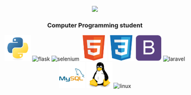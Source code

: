 <p align="center">
  <img src="https://image.noelshack.com/fichiers/2020/48/7/1606677039-banniere-git.png"  width="60%" >
 </p>

 <h3 align="center">Computer Programming student</h3>

 
<p align="center"><img src="https://github.com/devicons/devicon/blob/master/icons/python/python-original.svg" alt="python" width="70" height="70"/>
<img src="https://download.logo.wine/logo/Go_(programming_language)/Go_(programming_language)-Logo.wine.png" alt="flask" width="70" height="70"/>
<img src="https://avatars0.githubusercontent.com/u/983927?v=3&s=400" alt="selenium" width="70" height="70"/>
<img src="https://github.com/devicons/devicon/blob/master/icons/html5/html5-original.svg" alt="html" width="70" height="70"/>
<img src="https://github.com/devicons/devicon/blob/master/icons/css3/css3-original.svg" alt="css" width="70" height="70"/>
<img src="https://github.com/devicons/devicon/blob/master/icons/bootstrap/bootstrap-plain.svg" alt="bootstrap" width="70" height="70"/>
<img src="https://w7.pngwing.com/pngs/19/121/png-transparent-laravel-computer-icons-phpunit-font-awesome-framework-miscellaneous-angle-text.png" alt="laravel" width="70" height="70"/>
<img src="https://github.com/devicons/devicon/blob/master/icons/mysql/mysql-original-wordmark.svg" alt="mysql" width="70" height="70"/>
<img src="https://github.com/devicons/devicon/blob/master/icons/linux/linux-original.svg" alt="linux" width="70" height="70"/>
  <img src="https://img2.freepng.fr/20190529/uh/kisspng-firebase-cloud-messaging-google-cloud-messaging-ap-5ceed4e7432b70.0924427415591559432751.jpg" alt="linux" width="70" height="70"/>

  </p>




<!--
**nbrette/nbrette** is a ✨ _special_ ✨ repository because its `README.md` (this file) appears on your GitHub profile.

Here are some ideas to get you started:

- 🔭 I’m currently working on ...
- 🌱 I’m currently learning ...
- 👯 I’m looking to collaborate on ...
- 🤔 I’m looking for help with ...
- 💬 Ask me about ...
- 📫 How to reach me: ...
- 😄 Pronouns: ...
- ⚡ Fun fact: ...
-->
